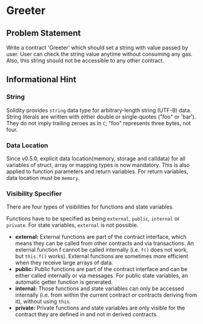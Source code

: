 # Greeter
## Problem Statement

Write a contract 'Greeter' which should set a string with value passed by user. User can check the string value anytime without consuming any gas. Also, this string should not be accessible to any other contract.

## Informational Hint
### String

Solidity provides `string` data type for arbitrary-length string (UTF-8) data. String literals are written with either double or single-quotes ("foo" or 'bar'). They do not imply trailing zeroes as in `C`; "foo" represents three bytes, not four.

### Data Location

Since v0.5.0, explicit data location(memory, storage and calldata) for all variables of struct, array or mapping types is now mandatory. This is also applied to function parameters and return variables. For return variables, data location must be `memory`.

### Visibility Specifier
There are four types of visibilities for functions and state variables.

Functions have to be specified as being `external`, `public`, `internal` or `private`. For state variables, `external` is not possible.

* <b>external:</b> External functions are part of the contract interface, which means they can be called from other contracts and via transactions. An external function f cannot be called internally (i.e. `f()` does not work, but `this.f()` works). External functions are sometimes more efficient when they receive large arrays of data.
* <b>public:</b> Public functions are part of the contract interface and can be either called internally or via messages. For public state variables, an automatic getter function is generated.
* <b>internal:</b> Those functions and state variables can only be accessed internally (i.e. from within the current contract or contracts deriving from it), without using `this`.
* <b>private:</b> Private functions and state variables are only visible for the contract they are defined in and not in derived contracts.
